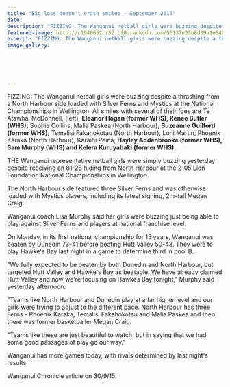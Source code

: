 ```yaml
---
title: "Big loss doesn't erase smiles - September 2015"
date: 
description: "FIZZING: The Wanganui netball girls were buzzing despite a thrashing from a North Harbour side loaded with Silver Ferns and Mystics at the National Championships in Wellington."
featured-image: http://c1940652.r52.cf0.rackcdn.com/56137e25b8d39a1e54000012/Wanganui-Rep-Netball-Team-30.9.15.jpg
excerpt: "FIZZING: The Wanganui netball girls were buzzing despite a thrashing from a North Harbour side loaded with Silver Ferns and Mystics at the National Championships in Wellington. All smiles with several of their foes are Te Atawhai McDonnell, (left), Eleanor Hogan, Renee Butler, Sophie Collins, Malia Paskea (North Harbour), Suzeanne Guilford, Temalisi Fakahokotau (North Harbour), Loni Martin, Phoenix Karaka (North Harbour), Karaihi Peina, Hayley Addenbrooke, Sam Murphy and Kelera Kuruyabaki, from Wanganui Chronicle article on 30/9/15..."
image_gallery:
    
    
    
    
    
---
```


<p><span>FIZZING: The Wanganui netball girls were buzzing despite a thrashing from a North Harbour side loaded with Silver Ferns and Mystics at the National Championships in Wellington. All smiles with several of their foes are Te Atawhai McDonnell, (left), <strong>Eleanor Hogan (former WHS), Renee Butler (WHS),</strong> Sophie Collins, Malia Paskea (North Harbour), <strong>Suzeanne Guilford (former WHS),</strong>&nbsp;Temalisi Fakahokotau (North Harbour), Loni Martin, Phoenix Karaka (North Harbour), Karaihi Peina, <strong>Hayley Addenbrooke (former WHS), Sam Murphy (WHS)&nbsp;and Kelera Kuruyabaki (former WHS).</strong></span></p>
<p>THE Wanganui representative netball girls were simply buzzing yesterday despite receiving an 81-28 hiding from North Harbour at the 2105 Lion Foundation National Championships in Wellington.</p>
<p>The North Harbour side featured three Silver Ferns and was otherwise loaded with Mystics players, including its latest signing, 2m-tall Megan Craig.</p>
<p>Wanganui coach Lisa Murphy said her girls were buzzing just being able to play against Silver Ferns and players at national franchise level.</p>
<p>On Monday, in its first national championship for 15 years, Wanganui was beaten by Dunedin 73-41 before beating Hutt Valley 50-43. They were to play Hawke's Bay last night in a game to determine third in pool B.</p>
<p>"We fully expected to be beaten by both Dunedin and North Harbour, but targeted Hutt Valley and Hawke's Bay as beatable. We have already claimed Hutt Valley and now we're focusing on Hawkes Bay tonight," Murphy said yesterday afternoon.</p>
<p>"Teams like North Harbour and Dunedin play at a far higher level and our girls were trying to adjust to the different pace. North Harbour has three Ferns - Phoenix Karaka, Temalisi Fakahokotau and Malia Paskea and then there was former basketballer Megan Craig.</p>
<p>"Teams like these are just beautiful to watch, but in saying that we had some good passages of play go our way."</p>
<p>Wanganui has more games today, with rivals determined by last night's results.</p>
<p>Wanganui Chronicle article on 30/9/15.</p>

